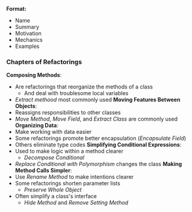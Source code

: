  **Format:**
 - Name
 - Summary
 - Motivation
 - Mechanics
 - Examples

### Chapters of Refactorings
**Composing Methods**:
 - Are refactorings that reorganize the methods of a class
	 - And deal with troublesome local variables
 - *Extract methood* most commonly used
**Moving Features Between Objects**:
 - Reassigns responsibilities to other classes
 - *Move Method*, *Move Field*, and *Extract Class* are commonly used
**Organizing Data**:
 - Make working with data easier
 - Some refactorings promote better encapsulation (*Encapsulate Field*)
 - Others eliminate type codes
**Simplifying Conditional Expressions**:
 - Used to make logic within a method clearer
	 - *Decompose Conditional*
 - *Replace Conditional with Polymorphism* changes the class
**Making Method Calls Simpler**:
 - Use *Rename Method* to make intentions clearer
 - Some refactorings shorten parameter lists
	 - *Preserve Whole Object*
 - Often simplify a class's interface
	 - *Hide Method* and *Remove Setting Method*
